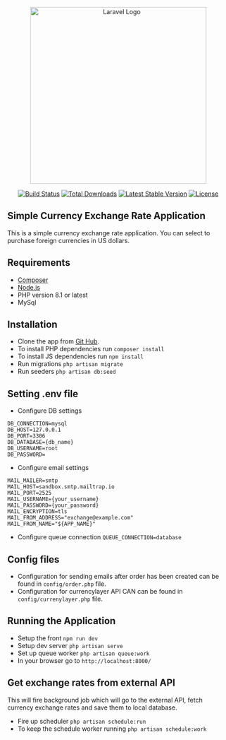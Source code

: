 <p align="center"><a href="https://laravel.com" target="_blank"><img src="https://raw.githubusercontent.com/laravel/art/master/logo-lockup/5%20SVG/2%20CMYK/1%20Full%20Color/laravel-logolockup-cmyk-red.svg" width="400" alt="Laravel Logo"></a></p>

<p align="center">
<a href="https://github.com/laravel/framework/actions"><img src="https://github.com/laravel/framework/workflows/tests/badge.svg" alt="Build Status"></a>
<a href="https://packagist.org/packages/laravel/framework"><img src="https://img.shields.io/packagist/dt/laravel/framework" alt="Total Downloads"></a>
<a href="https://packagist.org/packages/laravel/framework"><img src="https://img.shields.io/packagist/v/laravel/framework" alt="Latest Stable Version"></a>
<a href="https://packagist.org/packages/laravel/framework"><img src="https://img.shields.io/packagist/l/laravel/framework" alt="License"></a>
</p>

## Simple Currency Exchange Rate Application

This is a simple currency exchange rate application. You can select to purchase foreign currencies in US dollars.

## Requirements
- [Composer](https://getcomposer.org/)
- [Node.js](https://nodejs.org/en)
- PHP version 8.1 or latest
- MySql

## Installation

- Clone the app from [Git Hub](https://github.com/slobodannovakovic/menu_tech).
- To install PHP dependencies run ```composer install```
- To install JS dependencies run ```npm install```
- Run migrations ```php artisan migrate```
- Run seeders ```php artisan db:seed```

## Setting .env file

- Configure DB settings
```
DB_CONNECTION=mysql
DB_HOST=127.0.0.1
DB_PORT=3306
DB_DATABASE={db_name}
DB_USERNAME=root
DB_PASSWORD=
```

- Configure email settings
```
MAIL_MAILER=smtp
MAIL_HOST=sandbox.smtp.mailtrap.io
MAIL_PORT=2525
MAIL_USERNAME={your_username}
MAIL_PASSWORD={your_password}
MAIL_ENCRYPTION=tls
MAIL_FROM_ADDRESS="exchange@example.com"
MAIL_FROM_NAME="${APP_NAME}"
```

- Configure queue connection ```QUEUE_CONNECTION=database```

## Config files

- Configuration for sending emails after order has been created can be found in ```config/order.php``` file.
- Configuration for currencylayer API CAN can be found in ```config/currenylayer.php``` file.

## Running the Application

- Setup the front ```npm run dev```
- Setup dev server ```php artisan serve```
- Set up queue worker ```php artisan queue:work```
- In your browser go to ```http://localhost:8000/```

## Get exchange rates from external API

This will fire background job which will go to the external API, fetch currency exchange rates and save them to local database.

- Fire up scheduler ```php artisan schedule:run```
- To keep the schedule worker running ```php artisan schedule:work```
